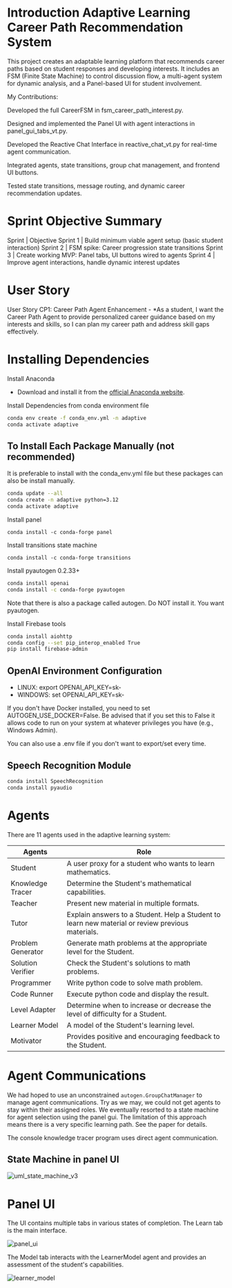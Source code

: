

# Introduction Adaptive Learning Career Path Recommendation System

This project creates an adaptable learning platform that recommends career paths based on student responses and developing interests.
It includes an FSM (Finite State Machine) to control discussion flow, a multi-agent system for dynamic analysis, and a Panel-based UI for student involvement.

My Contributions:

Developed the full CareerFSM in fsm_career_path_interest.py.

Designed and implemented the Panel UI with agent interactions in panel_gui_tabs_vt.py.

Developed the Reactive Chat Interface in reactive_chat_vt.py for real-time agent communication.

Integrated agents, state transitions, group chat management, and frontend UI buttons.

Tested state transitions, message routing, and dynamic career recommendation updates.



# Sprint Objective Summary

Sprint | Objective
Sprint 1 | Build minimum viable agent setup (basic student interaction)
Sprint 2 | FSM spike: Career progression state transitions
Sprint 3 | Create working MVP: Panel tabs, UI buttons wired to agents
Sprint 4 | Improve agent interactions, handle dynamic interest updates



# User Story

User Story CP1: Career Path Agent Enhancement - *As a student, I want the Career Path Agent to provide personalized career guidance based on my interests and skills, so I can plan my career path and address skill gaps effectively.


# Installing Dependencies

Install Anaconda
- Download and install it from the [official Anaconda website](https://www.anaconda.com/products/individual).

Install Dependencies from conda environment file

```sh
conda env create -f conda_env.yml -n adaptive
conda activate adaptive
```



## To Install Each Package Manually (not recommended)

It is preferable to install with the conda_env.yml file but these packages can also be install manually.

```sh
conda update --all
conda create -n adaptive python=3.12
conda activate adaptive
```

Install panel

`conda install -c conda-forge panel`

Install transitions state machine

`conda install -c conda-forge transitions`

Install pyautogen 0.2.33+

```sh
conda install openai
conda install -c conda-forge pyautogen
```

Note that there is also a package called autogen. Do NOT install it. You want pyautogen.

Install Firebase tools 

```sh
conda install aiohttp
conda config --set pip_interop_enabled True
pip install firebase-admin
```


## OpenAI Environment Configuration


- LINUX: export  OPENAI_API_KEY=sk-
- WINDOWS: set  OPENAI_API_KEY=sk-

If you don't have Docker installed, you need to set AUTOGEN_USE_DOCKER=False. Be advised that if you set this to False it allows code to run on your system at whatever privileges you have (e.g., Windows Admin).

You can also use a .env file if you don't want to export/set every time.



## Speech Recognition Module
```sh
conda install SpeechRecognition 
conda install pyaudio
```


# Agents

There are 11 agents used in the adaptive learning system:

| **Agents**         | **Role**                                                                 |
|--------------------|--------------------------------------------------------------------------|
| Student            | A user proxy for a student who wants to learn mathematics.               |
| Knowledge Tracer   | Determine the Student's mathematical capabilities.                       |
| Teacher            | Present new material in multiple formats.                                |
| Tutor              | Explain answers to a Student. Help a Student to learn new material or review previous materials. |
| Problem Generator  | Generate math problems at the appropriate level for the Student.         |
| Solution Verifier  | Check the Student's solutions to math problems.                          |
| Programmer         | Write python code to solve math problem.                                 |
| Code Runner        | Execute python code and display the result.                              |
| Level Adapter      | Determine when to increase or decrease the level of difficulty for a Student. |
| Learner Model      | A model of the Student's learning level.                                 |
| Motivator          | Provides positive and encouraging feedback to the Student.               |

# Agent Communications

We had hoped to use an unconstrained `autogen.GroupChatManager` to manage agent communications. Try as we may, we could not get agents to stay within their assigned roles. We eventually resorted to a state machine for agent selection using the panel gui. The limitation of this approach means there is a very specific learning path. See the paper for details.

The console knowledge tracer program uses direct agent communication.

## State Machine in panel UI

![uml_state_machine_v3](~/../pics/uml_state_machine_v3.png)

# Panel UI

The UI contains multiple tabs in various states of completion. The Learn tab is the main interface. 

![panel_ui](~/../pics/panel_ui.png)

The Model tab interacts with the LearnerModel agent and provides an assessment of the student's capabilities.

![learner_model](~/../pics/learner_model.png)

